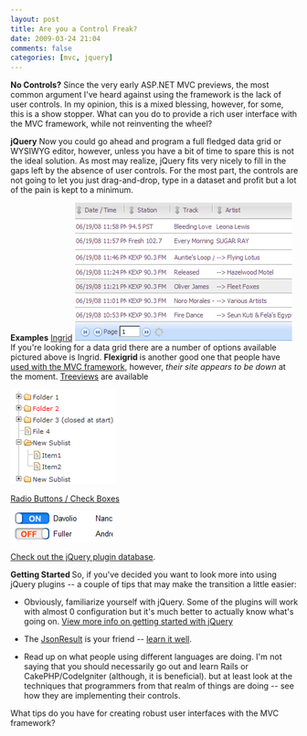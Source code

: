```yaml
---
layout: post
title: Are you a Control Freak?
date: 2009-03-24 21:04
comments: false
categories: [mvc, jquery]
---
```

<strong>No Controls?</strong>
Since the very early ASP.NET MVC previews, the
most common argument I've heard against using the framework is the lack
of user controls. In my opinion, this is a mixed blessing, however, for
some, this is a show stopper. What can you do to provide a rich user
interface with the MVC framework, while not reinventing the wheel?

<strong>jQuery</strong>
Now
you could go ahead and program a full fledged data grid or WYSIWYG
editor, however, unless you have a bit of time to spare this is not the
ideal solution. As most may realize, jQuery fits very nicely to fill in
the gaps left by the absence of user controls. For the most part, the
controls are not going to let you just drag-and-drop, type in a dataset
and profit but a lot of the pain is kept to a minimum.

<strong>Examples</strong>
<a id="k9ve" title="Ingrid" href="http://www.reconstrukt.com/ingrid/">Ingrid</a>
<img src="/files/ingrid.gif" alt="" />
If
you're looking for a data grid there are a number of options available
pictured above is Ingrid. <strong>Flexigrid </strong>is another good one that people
have <a id="zc7x" title="used with the MVC framework" href="http://www.codeproject.com/KB/aspnet/MVCFlexigrid.aspx">used with the MVC framework</a>, however, <em>their site appears to be down</em> at the moment.
<a href="http://bassistance.de/jquery-plugins/jquery-plugin-treeview/" target="_blank">Treeviews</a> are available

<img src="/files/treeview.gif" alt="" />

<a href="http://code.google.com/p/jquery-checkbox/" target="_blank">Radio Buttons / Check Boxes
</a>

<img src="/files/check_box.gif" alt="" />

<a href="http://plugins.jquery.com/" target="_blank">Check out the jQuery plugin database</a>.

<strong>Getting Started
</strong>So,
if you've decided you want to look more into using jQuery plugins -- a
couple of tips that may make the transition a little easier:
<ul>
	<li>Obviously,
familiarize yourself with jQuery. Some of the plugins will work with
almost 0 configuration but it's much better to actually know what's
going on. <a href="http://www.smashingmagazine.com/2008/09/16/jquery-examples-and-best-practices/" target="_blank">View more info on getting started with jQuery</a></li>
</ul>
<ul>
	<li>The <a href="http://nayyeri.net/blog/using-jsonresult-in-asp-net-mvc-ajax/" target="_blank">JsonResult</a> is your friend -- <a href="http://www.dev102.com/2008/08/19/jquery-and-the-aspnet-mvc-framework/" target="_blank">learn it well</a>.</li>
</ul>
<ul>
	<li>Read up on what people using different languages are doing. I'm
not saying that you should necessarily go out and learn Rails or
CakePHP/CodeIgniter (although, it is beneficial). but at least look at the
techniques that programmers from that realm of things are doing -- see how they are implementing their controls.</li>
</ul>
What tips do you have for creating robust user interfaces with the MVC framework?

